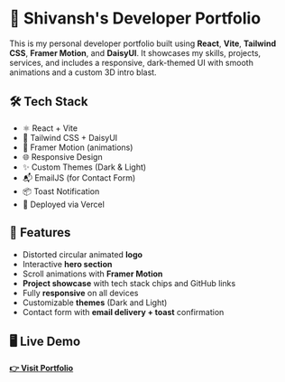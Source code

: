 # 🚀 Shivansh's Developer Portfolio

This is my personal developer portfolio built using **React**, **Vite**, **Tailwind CSS**, **Framer Motion**, and **DaisyUI**. It showcases my skills, projects, services, and includes a responsive, dark-themed UI with smooth animations and a custom 3D intro blast.

## 🛠 Tech Stack

- ⚛️ React + Vite
- 🎨 Tailwind CSS + DaisyUI
- 🧠 Framer Motion (animations)
- 🌐 Responsive Design
- ✨ Custom Themes (Dark & Light)
- 📬 EmailJS (for Contact Form)
- 📦 Toast Notification
- 🧰 Deployed via Vercel

## 📸 Features

- Distorted circular animated **logo**
- Interactive **hero section**
- Scroll animations with **Framer Motion**
- **Project showcase** with tech stack chips and GitHub links
- Fully **responsive** on all devices
- Customizable **themes** (Dark and Light)
- Contact form with **email delivery + toast** confirmation

## 🖥️ Live Demo

**[👉 Visit Portfolio](https://shivansh-portfolio-eta.vercel.app/)**
